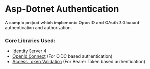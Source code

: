 ﻿# Asp-Dotnet Authentication
A sample project which implements Open ID and OAuth 2.0 based authentication and authorization.

### Core Libraries Used:
- [Identity Server 4](https://github.com/IdentityServer/IdentityServer4)
- [OpenId Connect](https://www.nuget.org/packages/Microsoft.AspNetCore.Authentication.OpenIdConnect) (For OIDC based authentication)
- [Access Token Validation](https://www.nuget.org/packages/IdentityServer4.AccessTokenValidation/) (For Bearer Token based authentication)